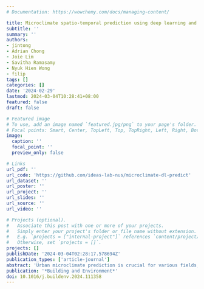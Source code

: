 ```yaml
---
# Documentation: https://wowchemy.com/docs/managing-content/

title: Microclimate spatio-temporal prediction using deep learning and land use data
subtitle: ''
summary: ''
authors:
- jintong
- Adrian Chong
- Joie Lim
- Savitha Ramasamy
- Nyuk Hien Wong
- filip
tags: []
categories: []
date: '2024-02-29'
lastmod: 2024-03-04T10:28:41+08:00
featured: false
draft: false

# Featured image
# To use, add an image named `featured.jpg/png` to your page's folder.
# Focal points: Smart, Center, TopLeft, Top, TopRight, Left, Right, BottomLeft, Bottom, BottomRight.
image:
  caption: ''
  focal_point: ''
  preview_only: false

# Links
url_pdf: ''
url_code: 'https://github.com/ideas-lab-nus/microclimate-dl-predict'
url_dataset: ''
url_poster: ''
url_project: ''
url_slides: ''
url_source: ''
url_video: ''

# Projects (optional).
#   Associate this post with one or more of your projects.
#   Simply enter your project's folder or file name without extension.
#   E.g. `projects = ["internal-project"]` references `content/project/deep-learning/index.md`.
#   Otherwise, set `projects = []`.
projects: []
publishDate: '2024-03-04T02:28:17.578694Z'
publication_types: ['article-journal']
abstract: 'Urban microclimate prediction is crucial for various fields, including Building Performance Simulation (BPS), outdoor thermal comfort, building life cycle, and residential health. Existing methods involve using classical weather file data, such as Typical Meteorological Years (TMY), or machine learning techniques for time-based forecasting. However, the incorporation of both spatial and temporal dimensions and land use/land cover (LULC) data is seldom considered. This paper proposes a novel approach to predict microclimate: the Geo-LSTM-Kriging model, which is applicable for fine-scale microclimate prediction within a few hundred meters around weather stations. The Geo-layer processes and learns from LULC data, the LSTM layer learns from historical data, and the Kriging layer extracts spatial distance information. This comprehensive combination integrates spatial, temporal, and environmental conditions, providing accurate results with higher spatial resolution (1 m x 1 m) and shorter time intervals (10 min). These prediction results were achieved by employing statistical downscaling calculation and utilizing data from 14 weather stations located within our university campus. Upon the analysis of these prediction results, we found that the proposed model can accurately predict temperature and humidity at high spatial and temporal resolution. Compared to traditional interpolation models, the RMSE of temperature decreases from 1.59 °C to 0.64 °C, and the RMSE of relative humidity (RH) decreases from 7.70 to 3.23. A thorough analysis of the model prediction results reveals the varied impacts of different LULC features on microclimate predictions, highlighting the value of the proposed model and the importance of incorporating LULC data.'
publication: '*Building and Environment*'
doi: 10.1016/j.buildenv.2024.111358
---
```

